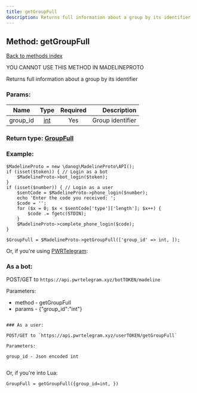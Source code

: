 ```yaml
---
title: getGroupFull
description: Returns full information about a group by its identifier
---
```

## Method: getGroupFull  
[Back to methods index](index.md)


YOU CANNOT USE THIS METHOD IN MADELINEPROTO


Returns full information about a group by its identifier

### Params:

| Name     |    Type       | Required | Description |
|----------|:-------------:|:--------:|------------:|
|group\_id|[int](../types/int.md) | Yes|Group identifier|


### Return type: [GroupFull](../types/GroupFull.md)

### Example:


```
$MadelineProto = new \danog\MadelineProto\API();
if (isset($token)) { // Login as a bot
    $MadelineProto->bot_login($token);
}
if (isset($number)) { // Login as a user
    $sentCode = $MadelineProto->phone_login($number);
    echo 'Enter the code you received: ';
    $code = '';
    for ($x = 0; $x < $sentCode['type']['length']; $x++) {
        $code .= fgetc(STDIN);
    }
    $MadelineProto->complete_phone_login($code);
}

$GroupFull = $MadelineProto->getGroupFull(['group_id' => int, ]);
```

Or, if you're using [PWRTelegram](https://pwrtelegram.xyz):

### As a bot:

POST/GET to `https://api.pwrtelegram.xyz/botTOKEN/madeline`

Parameters:

* method - getGroupFull
* params - {"group_id":"int"}

```

### As a user:

POST/GET to `https://api.pwrtelegram.xyz/userTOKEN/getGroupFull`

Parameters:

group_id - Json encoded int


```

Or, if you're into Lua:

```
GroupFull = getGroupFull({group_id=int, })
```

